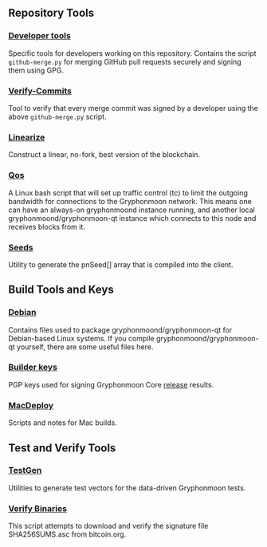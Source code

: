 Repository Tools
---------------------

### [Developer tools](/contrib/devtools) ###
Specific tools for developers working on this repository.
Contains the script `github-merge.py` for merging GitHub pull requests securely and signing them using GPG.

### [Verify-Commits](/contrib/verify-commits) ###
Tool to verify that every merge commit was signed by a developer using the above `github-merge.py` script.

### [Linearize](/contrib/linearize) ###
Construct a linear, no-fork, best version of the blockchain.

### [Qos](/contrib/qos) ###
A Linux bash script that will set up traffic control (tc) to limit the outgoing bandwidth for connections to the Gryphonmoon network. This means one can have an always-on gryphonmoond instance running, and another local gryphonmoond/gryphonmoon-qt instance which connects to this node and receives blocks from it.

### [Seeds](/contrib/seeds) ###
Utility to generate the pnSeed[] array that is compiled into the client.

Build Tools and Keys
---------------------

### [Debian](/contrib/debian) ###
Contains files used to package gryphonmoond/gryphonmoon-qt
for Debian-based Linux systems. If you compile gryphonmoond/gryphonmoon-qt yourself, there are some useful files here.

### [Builder keys](/contrib/builder-keys)
PGP keys used for signing Gryphonmoon Core [release](/doc/release-process.md) results.

### [MacDeploy](/contrib/macdeploy) ###
Scripts and notes for Mac builds.

Test and Verify Tools
---------------------

### [TestGen](/contrib/testgen) ###
Utilities to generate test vectors for the data-driven Gryphonmoon tests.

### [Verify Binaries](/contrib/verifybinaries) ###
This script attempts to download and verify the signature file SHA256SUMS.asc from bitcoin.org.
